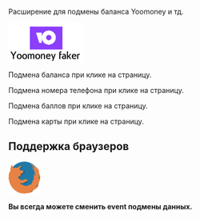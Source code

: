 <p>Расширение для подмены баланса Yoomoney и тд.</p>
<img src='../icons/yoomoney-logo.png' width='30%' height='50%'/>
<p>Подмена баланса при клике на страницу.</p>
<p>Подмена номера телефона при клике на страницу.</p>
<p>Подмена баллов при клике на страницу.</p>
<p>Подмена карты при клике на страницу.</p>
<h2>Поддержка браузеров</h2> <img src="../icons/firefox-logo.png" width="64px" height="64px"/>
<p><b>Вы всегда можете сменить event подмены данных.</b></p>
